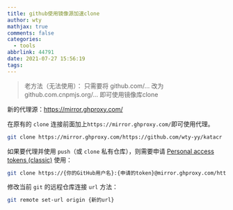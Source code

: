 ```yaml
---
title: github使用镜像源加速clone
author: wty
mathjax: true
comments: false
categories:
  - tools
abbrlink: 44791
date: 2021-07-27 15:56:19
tags:
---
```


> 老方法（无法使用）：
> 只需要将 github.com/... 改为
> github.com.cnpmjs.org/... 即可使用镜像库clone

新的代理源：https://mirror.ghproxy.com/

在原有的 `clone` 连接前面加上`https://mirror.ghproxy.com/`即可使用代理。
```bash
git clone https://mirror.ghproxy.com/https://github.com/wty-yy/katacr
```

如果要代理并使用 `push`（或 `clone` 私有仓库），则需要申请 [Personal access tokens (classic)](https://github.com/settings/tokens) 使用：
```bash
git clone https://{你的GitHub用户名}:{申请的token}@mirror.ghproxy.com/https://github.com/wty-yy/katacr
```

修改当前 `git` 的远程仓库连接 `url` 方法：
```bash
git remote set-url origin {新的url}
```

